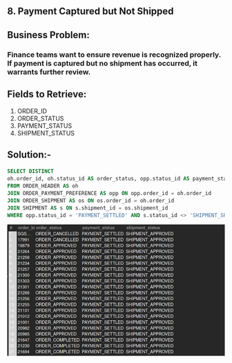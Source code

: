 ## 8. Payment Captured but Not Shipped

## Business Problem:
### Finance teams want to ensure revenue is recognized properly. If payment is captured but no shipment has occurred, it warrants further review.

## Fields to Retrieve:
1. ORDER_ID
2. ORDER_STATUS
3. PAYMENT_STATUS
4. SHIPMENT_STATUS

## Solution:-
```sql
SELECT DISTINCT
oh.order_id, oh.status_id AS order_status, opp.status_id AS payment_status, s.status_id AS shipment_status
FROM ORDER_HEADER AS oh
JOIN ORDER_PAYMENT_PREFERENCE AS opp ON opp.order_id = oh.order_id
JOIN ORDER_SHIPMENT AS os ON os.order_id = oh.order_id
JOIN SHIPMENT AS s ON s.shipment_id = os.shipment_id										
WHERE opp.status_id = 'PAYMENT_SETTLED' AND s.status_id <> 'SHIPMENT_SHIPPED'; 
```

![alt text](image.png)
